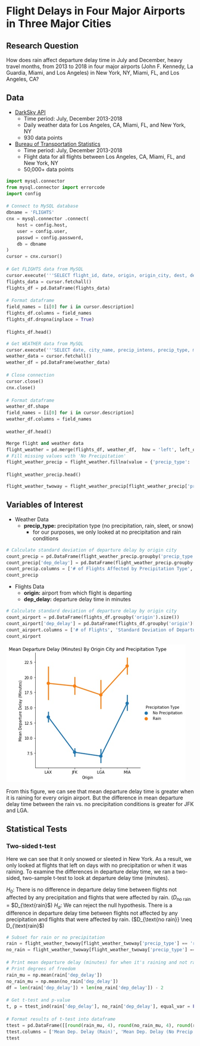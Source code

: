 # Flight Delays in Four Major Airports in Three Major Cities

## Research Question

How does rain affect departure delay time in July and December, heavy travel months, from 2013 to 2018 in four major airports (John F. Kennedy, La Guardia, Miami, and Los Angeles) in New York, NY, Miami, FL, and Los Angeles, CA?

## Data
* [DarkSky API](https://darksky.net/dev)
    * Time period: July, December 2013-2018
    * Daily weather data for Los Angeles, CA, Miami, FL, and New York, NY
    * 930 data points
* [Bureau of Transportation Statistics](https://transtats.bts.gov/DL_SelectFields.asp?Table_ID=236&DB_Short_Name=On-Time)
    * Time period: July, December 2013-2018
    * Flight data for all flights between Los Angeles, CA, Miami, FL, and New York, NY
    * 50,000+ data points

```python
import mysql.connector
from mysql.connector import errorcode
import config

# Connect to MySQL database
dbname = 'FLIGHTS'
cnx = mysql.connector .connect(
    host = config.host,
    user = config.user,
    passwd = config.password,
    db = dbname
)
cursor = cnx.cursor()

# Get FLIGHTS data from MySQL
cursor.execute('''SELECT flight_id, date, origin, origin_city, dest, dest_city, dep_delay, arr_delay FROM FLIGHTS.FLIGHTS''')
flights_data = cursor.fetchall()
flights_df = pd.DataFrame(flights_data)

# Format dataframe
field_names = [i[0] for i in cursor.description]
flights_df.columns = field_names
flights_df.dropna(inplace = True)

flights_df.head()
```

```python
# Get WEATHER data from MySQL
cursor.execute('''SELECT date, city_name, precip_intens, precip_type, max_temp, min_temp, visibility, wind_gust FROM FLIGHTS.WEATHER''')
weather_data = cursor.fetchall()
weather_df = pd.DataFrame(weather_data)

# Close connection
cursor.close()
cnx.close()

# Format dataframe
weather_df.shape
field_names = [i[0] for i in cursor.description]
weather_df.columns = field_names

weather_df.head()
```

```python
Merge flight and weather data
flight_weather = pd.merge(flights_df, weather_df,  how = 'left', left_on=['date','origin_city'], right_on = ['date','city_name'])
# Fill missing values with 'No Precipitation'
flight_weather_precip = flight_weather.fillna(value = {'precip_type': 'No Precipitation'})

flight_weather_precip.head()
```

```python
flight_weather_twoway = flight_weather_precip[flight_weather_precip['precip_type'].isin(['No Precipitation', 'rain'])]
```

## Variables of Interest
* Weather Data
    * **precip_type:** precipitation type (no precipitation, rain, sleet, or snow)
        * for our purposes, we only looked at no precipitation and rain conditions

```python
# Calculate standard deviation of departure delay by origin city
count_precip = pd.DataFrame(flight_weather_precip.groupby('precip_type').size())
count_precip['dep_delay'] = pd.DataFrame(flight_weather_precip.groupby('precip_type')['dep_delay'].std())
count_precip.columns = ['# of Flights Affected by Precipitation Type', 'Standard Deviation of Departure Delay (Minutes)']
count_precip
```

* Flights Data
    * **origin:** airport from which flight is departing
    * **dep_delay:** departure delay time in minutes

```python
# Calculate standard deviation of departure delay by origin city
count_airport = pd.DataFrame(flights_df.groupby('origin').size())
count_airport['dep_delay'] = pd.DataFrame(flights_df.groupby('origin')['dep_delay'].std())
count_airport.columns = ['# of Flights', 'Standard Deviation of Departure Delay (Minutes)']
count_airport
```

![](fig1_interaction_plot.jpg)

From this figure, we can see that mean departure delay time is greater when it is raining for every origin airport. But the difference in mean departure delay time between the rain vs. no precipitation conditions is greater for JFK and LGA.

## Statistical Tests
### Two-sided t-test

Here we can see that it only snowed or sleeted in New York. As a result, we only looked at flights that left on days with no precipitation or when it was raining. To examine the differences in departure delay time, we ran a two-sided, two-sample t-test to look at departure delay time (minutes).

$H_0:$ There is no difference in departure delay time between flights not affected by any precipitation and flights that were affected by rain. ($D_{\text{no rain}}$ = $D_{\text{rain}$)
$H_a:$ We can reject the null hypothesis. There is a difference in departure delay time between flights not affected by any precipitation and flights that were affected by rain. ($D_{\text{no rain}} \neq D_{\text{rain}$)

```python
# Subset for rain or no precipitation
rain = flight_weather_twoway[flight_weather_twoway['precip_type'] == 'rain']
no_rain = flight_weather_twoway[flight_weather_twoway['precip_type'] == 'No Precipitation']

# Print mean departure delay (minutes) for when it's raining and not raining
# Print degrees of freedom
rain_mu = np.mean(rain['dep_delay'])
no_rain_mu = np.mean(no_rain['dep_delay'])
df = len(rain['dep_delay']) + len(no_rain['dep_delay']) - 2

# Get t-test and p-value
t, p = ttest_ind(rain['dep_delay'], no_rain['dep_delay'], equal_var = False)

# Format results of t-test into dataframe
ttest = pd.DataFrame([[round(rain_mu, 4), round(no_rain_mu, 4), round(rain_mu, 4) - round(no_rain_mu, 4), df, round(t, 4), p]], )
ttest.columns = ['Mean Dep. Delay (Rain)', 'Mean Dep. Delay (No Precip.)', 'Mean Diff.', 'Degrees of Freedom', 't-statistic', 'p-value']
ttest
```

